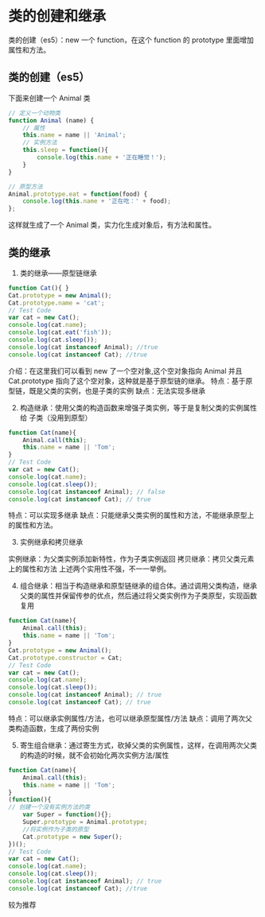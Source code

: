# 类的创建和继承

类的创建（es5）：new 一个 function，在这个 function 的 prototype 里面增加属性和方法。
## 类的创建（es5）

下面来创建一个 Animal 类

```js
// 定义一个动物类
function Animal (name) {
    // 属性
    this.name = name || 'Animal';
    // 实例方法
    this.sleep = function(){
        console.log(this.name + '正在睡觉！');
    }
}

// 原型方法
Animal.prototype.eat = function(food) {
    console.log(this.name + '正在吃：' + food);
};

```

这样就生成了一个 Animal 类，实力化生成对象后，有方法和属性。

## 类的继承

1. 类的继承——原型链继承

```js
function Cat(){ }
Cat.prototype = new Animal();
Cat.prototype.name = 'cat';
// Test Code
var cat = new Cat();
console.log(cat.name);
console.log(cat.eat('fish'));
console.log(cat.sleep());
console.log(cat instanceof Animal); //true
console.log(cat instanceof Cat); //true
```

介绍：在这里我们可以看到 new 了一个空对象,这个空对象指向 Animal 并且
Cat.prototype 指向了这个空对象，这种就是基于原型链的继承。
特点：基于原型链，既是父类的实例，也是子类的实例
缺点：无法实现多继承

2. 构造继承：使用父类的构造函数来增强子类实例，等于是复制父类的实例属性给
子类（没用到原型）

```js
function Cat(name){
    Animal.call(this);
    this.name = name || 'Tom';
}
// Test Code
var cat = new Cat();
console.log(cat.name);
console.log(cat.sleep());
console.log(cat instanceof Animal); // false
console.log(cat instanceof Cat); // true
```

特点：可以实现多继承
缺点：只能继承父类实例的属性和方法，不能继承原型上的属性和方法。

3. 实例继承和拷贝继承

实例继承：为父类实例添加新特性，作为子类实例返回
拷贝继承：拷贝父类元素上的属性和方法
上述两个实用性不强，不一一举例。

4. 组合继承：相当于构造继承和原型链继承的组合体。通过调用父类构造，继承父类的属性并保留传参的优点，然后通过将父类实例作为子类原型，实现函数复用

```js
function Cat(name){
    Animal.call(this);
    this.name = name || 'Tom';
}
Cat.prototype = new Animal();
Cat.prototype.constructor = Cat;
// Test Code
var cat = new Cat();
console.log(cat.name);
console.log(cat.sleep());
console.log(cat instanceof Animal); // true
console.log(cat instanceof Cat); // true
```

特点：可以继承实例属性/方法，也可以继承原型属性/方法
缺点：调用了两次父类构造函数，生成了两份实例

5. 寄生组合继承：通过寄生方式，砍掉父类的实例属性，这样，在调用两次父类的构造的时候，就不会初始化两次实例方法/属性

```js
function Cat(name){
    Animal.call(this);
    this.name = name || 'Tom';
}
(function(){
// 创建一个没有实例方法的类
    var Super = function(){};
    Super.prototype = Animal.prototype;
    //将实例作为子类的原型
    Cat.prototype = new Super();
})();
// Test Code
var cat = new Cat();
console.log(cat.name);
console.log(cat.sleep());
console.log(cat instanceof Animal); // true
console.log(cat instanceof Cat); //true
```
较为推荐